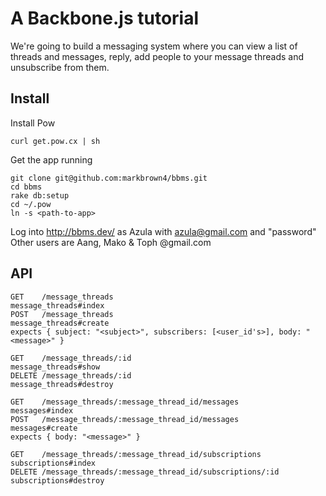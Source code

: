 # A Backbone.js tutorial
We're going to build a messaging system where you can view a list of threads and messages, reply, add people to your message threads and unsubscribe from them.

## Install
Install Pow

    curl get.pow.cx | sh

Get the app running

    git clone git@github.com:markbrown4/bbms.git
    cd bbms
    rake db:setup
    cd ~/.pow
    ln -s <path-to-app>

Log into http://bbms.dev/ as Azula with azula@gmail.com and "password"
Other users are Aang, Mako & Toph @gmail.com

## API

    GET    /message_threads                                       message_threads#index
    POST   /message_threads                                       message_threads#create
    expects { subject: "<subject>", subscribers: [<user_id's>], body: "<message>" }
    
    GET    /message_threads/:id                                   message_threads#show
    DELETE /message_threads/:id                                   message_threads#destroy
    
    GET    /message_threads/:message_thread_id/messages           messages#index
    POST   /message_threads/:message_thread_id/messages           messages#create
    expects { body: "<message>" }
    
    GET    /message_threads/:message_thread_id/subscriptions      subscriptions#index
    DELETE /message_threads/:message_thread_id/subscriptions/:id  subscriptions#destroy

